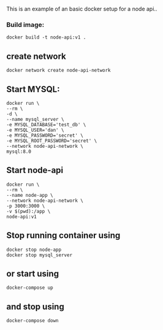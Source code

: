 This is an example of an basic docker setup for a node api..

### Build image:

    docker build -t node-api:v1 .

## create network

    docker network create node-api-network

## Start MYSQL:
    
    docker run \
    --rm \
    -d \
    --name mysql_server \
    -e MYSQL_DATABASE='test_db' \
    -e MYSQL_USER='dan' \
    -e MYSQL_PASSWORD='secret' \
    -e MYSQL_ROOT_PASSWORD='secret' \
    --network node-api-network \
    mysql:8.0 

    
## Start node-api

    docker run \
    --rm \
    --name node-app \
    --network node-api-network \
    -p 3000:3000 \
    -v $(pwd):/app \
    node-api:v1 

## Stop running container using

    docker stop node-app
    docker stop mysql_server

## or start using

    docker-compose up

## and stop using

    docker-compose down
    
